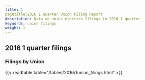 ```yaml
---
title: 1
pagetitle:2016 1 quarter Union Filing Report
description: Data on union election filings in 2016 1 quarter 
keywords: union filings
weight: 1
---
```


## 2016 1 quarter filings

### Filings by Union
{{< readtable table="/tables/2016/1union_filings.html" >}}
